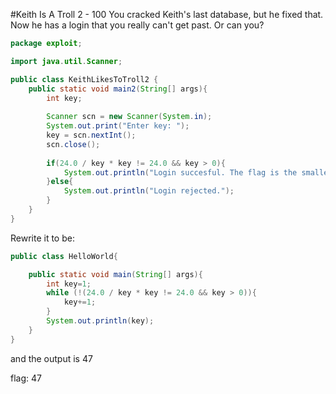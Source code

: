 #Keith Is A Troll 2 - 100
You cracked Keith's last database, but he fixed that. Now he has a login that you really can't get past. Or can you?

```java
package exploit;

import java.util.Scanner;

public class KeithLikesToTroll2 {
	public static void main2(String[] args){
		int key;
		
		Scanner scn = new Scanner(System.in);
		System.out.print("Enter key: ");
		key = scn.nextInt();
		scn.close();
		
		if(24.0 / key * key != 24.0 && key > 0){
			System.out.println("Login succesful. The flag is the smallest key which will let you log in.");
		}else{
			System.out.println("Login rejected.");
		}
	}
}
```

Rewrite it to be:

```java
public class HelloWorld{

    public static void main(String[] args){
		int key=1;
		while (!(24.0 / key * key != 24.0 && key > 0)){
			key+=1;
		}
		System.out.println(key);
	}
}
```
and the output is 47

flag: 47
